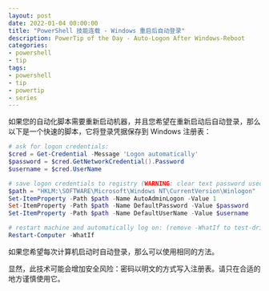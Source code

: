```yaml
---
layout: post
date: 2022-01-04 00:00:00
title: "PowerShell 技能连载 - Windows 重启后自动登录"
description: PowerTip of the Day - Auto-Logon After Windows-Reboot
categories:
- powershell
- tip
tags:
- powershell
- tip
- powertip
- series
---
```

如果您的自动化脚本需要重新启动机器，并且您希望在重新启动后自动登录，那么以下是一个快速的脚本，它将登录凭据保存到 Windows 注册表：

```powershell
# ask for logon credentials:
$cred = Get-Credential -Message 'Logon automatically'
$password = $cred.GetNetworkCredential().Password
$username = $cred.UserName

# save logon credentials to registry (WARNING: clear text password used):
$path = "HKLM:\SOFTWARE\Microsoft\Windows NT\CurrentVersion\Winlogon"
Set-ItemProperty -Path $path -Name AutoAdminLogon -Value 1
Set-ItemProperty -Path $path -Name DefaultPassword -Value $password
Set-ItemProperty -Path $path -Name DefaultUserName -Value $username

# restart machine and automatically log on: (remove -WhatIf to test-drive)
Restart-Computer -WhatIf
```

如果您希望每次计算机启动时自动登录，那么可以使用相同的方法。

显然，此技术可能会增加安全风险：密码以明文的方式写入注册表。请只在合适的地方谨慎使用它。

<!--本文国际来源：[Auto-Logon After Windows-Reboot](https://community.idera.com/database-tools/powershell/powertips/b/tips/posts/auto-logon-after-windows-reboot)-->

